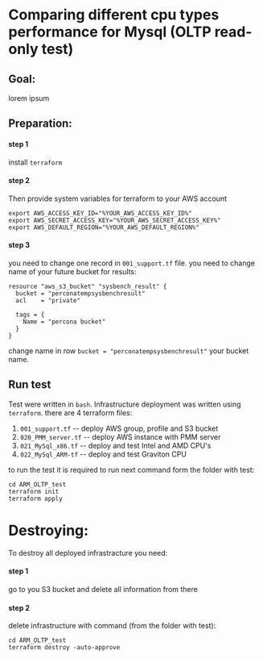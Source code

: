 # Comparing different cpu types performance for Mysql (OLTP read-only test)


## Goal:

lorem ipsum

## Preparation:

#### step 1
install `terraform`

#### step 2
Then provide system variables for terraform to your AWS account
``` shell
export AWS_ACCESS_KEY_ID="%YOUR_AWS_ACCESS_KEY_ID%"
export AWS_SECRET_ACCESS_KEY="%YOUR_AWS_SECRET_ACCESS_KEY%"
export AWS_DEFAULT_REGION="%YOUR_AWS_DEFAULT_REGION%"
```
#### step 3
you need to change one record in `001_support.tf` file.
you need to change name of your future bucket for results:
```
resource "aws_s3_bucket" "sysbench_result" {
  bucket = "perconatempsysbenchresult"
  acl    = "private"

  tags = {
    Name = "percona bucket"
  }
}
```

change name in row `bucket = "perconatempsysbenchresult"` your bucket name.


## Run test

Test were written in `bash`. Infrastructure deployment was written using `terraform`.
there are 4 terraform files:

1. `001_support.tf` -- deploy AWS group, profile and S3 bucket
1. `020_PMM_server.tf` -- deploy AWS instance with PMM server
1. `021_MySql_x86.tf` -- deploy and test Intel and AMD CPU's
1. `022_MySql_ARM-tf` -- deploy and test Graviton CPU

to run the test it is required to run next command form the folder with test:

``` shell
cd ARM_OLTP_test
terraform init
terraform apply
```

# Destroying:
To destroy all deployed infrastracture you need:

#### step 1
go to you S3 bucket and delete all information from there
#### step 2

delete infrastructure with command (from the folder with test):

``` shell
cd ARM_OLTP_test
terraform destroy -auto-approve
```
